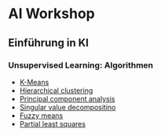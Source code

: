 # AI Workshop

## Einführung in KI

### Unsupervised Learning: Algorithmen

- [K-Means](https://www.youtube.com/watch?v=4b5d3muPQmA)
- [Hierarchical clustering](https://www.youtube.com/watch?v=7xHsRkOdVwo)
- [Principal component analysis]()
- [Singular value decompositino]()
- [Fuzzy means]()
- [Partial least squares]()

